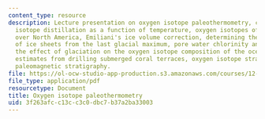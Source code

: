 ```yaml
---
content_type: resource
description: Lecture presentation on oxygen isotope paleothermometry, cumulative Rayleigh
  isotope distillation as a function of temperature, oxygen isotopes of precipitation
  over North America, Emiliani's ice volume correction, determining the isotopic composition
  of ice sheets from the last glacial maximum, pore water chlorinity and oxygen isotopes,
  the effect of glaciation on the oxygen isotope composition of the ocean, sea-level
  estimates from drilling submerged coral terraces, oxygen isotope stratigraphy, and
  paleomagnetic stratigraphy.
file: https://ol-ocw-studio-app-production.s3.amazonaws.com/courses/12-740-paleoceanography-spring-2008/3f263afcc13cc3c0dbc7b37a2ba33003_lec03_slide.pdf
file_type: application/pdf
resourcetype: Document
title: Oxygen isotope paleothermometry
uid: 3f263afc-c13c-c3c0-dbc7-b37a2ba33003
---
```

